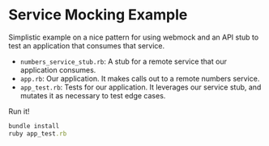 Service Mocking Example
=======================

Simplistic example on a nice pattern for using webmock and an API stub to test an application that consumes that service.

* `numbers_service_stub.rb`: A stub for a remote service that our application consumes.
* `app.rb`: Our application. It makes calls out to a remote numbers service.
* `app_test.rb`: Tests for our application. It leverages our service stub, and mutates it as necessary to test edge cases.

Run it!

``` ruby
bundle install
ruby app_test.rb
```
